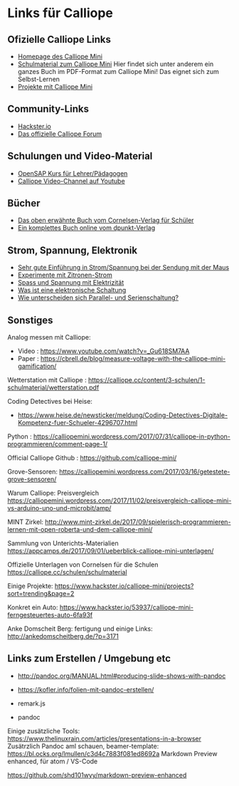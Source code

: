 
# Links für Calliope



## Ofizielle Calliope Links

* [Homepage des Calliope Mini](https://calliope.cc/)
* [Schulmaterial zum Calliope Mini](https://calliope.cc/schulen/schulmaterial) Hier findet sich unter anderem ein ganzes Buch im PDF-Format zum Calliope Mini! Das eignet sich zum Selbst-Lernen
* [Projekte mit Calliope Mini](https://calliope.cc/schulen/schulmaterial)
 

## Community-Links 

* [Hackster.io](https://www.hackster.io/calliope-mini)
* [Das offizielle Calliope Forum](https://forum.calliope.cc/)


## Schulungen und Video-Material
* [OpenSAP Kurs für Lehrer/Pädagogen](https://open.sap.com/courses/calli1?locale=de)
* [Calliope Video-Channel auf Youtube](https://www.youtube.com/channel/UC7voBbTQLtXHYfVneiq36Ig/videos)

## Bücher

* [Das oben erwähnte Buch vom Cornelsen-Verlag für Schüler](https://calliope.cc/content/3-schulen/schulmaterial2/9783066000115-gesamt_pdf.pdf)
* [Ein komplettes Buch online vom dpunkt-Verlag](https://www.dpunkt.de/calliope)
 
 
## Strom, Spannung, Elektronik
  
 * [Sehr gute Einführung in Strom/Spannung bei der Sendung mit der Maus](https://www.youtube.com/watch?v=Je22SgH8TCk)
* [Experimente mit Zitronen-Strom](https://www.simplyscience.ch/teens-experimente-feuer-strom/articles/strom-aus-der-zitrone.html?_locale=de) 
* [Spass und Spannung mit Elektrizität](https://www.simplyscience.ch/kids-experimente-feuer-strom/articles/spass-und-spannung-mit-elektrizitaet-24475.html)
* [Was ist eine elektronische Schaltung](https://www.simplyscience.ch/teens-wissen/articles/was-ist-eine-elektronische-schaltung.html)
* [Wie unterscheiden sich Parallel- und Serienschaltung?](https://www.simplyscience.ch/teens-wissen/articles/wie-unterscheiden-sich-parallel-und-serienschaltung.html)
 

## Sonstiges

Analog messen mit Calliope: 

* Video : https://www.youtube.com/watch?v=_Gu618SM7AA
* Paper : https://cbrell.de/blog/measure-voltage-with-the-calliope-mini-gamification/

Wetterstation mit Calliope : https://calliope.cc/content/3-schulen/1-schulmaterial/wetterstation.pdf

Coding Detectives bei Heise:

* https://www.heise.de/newsticker/meldung/Coding-Detectives-Digitale-Kompetenz-fuer-Schueler-4296707.html


Python :
https://calliopemini.wordpress.com/2017/07/31/calliope-in-python-programmieren/comment-page-1/

Official Calliope Github :
https://github.com/calliope-mini/

Grove-Sensoren:
https://calliopemini.wordpress.com/2017/03/16/getestete-grove-sensoren/

Warum Calliope:
Preisvergleich
https://calliopemini.wordpress.com/2017/11/02/preisvergleich-calliope-mini-vs-arduino-uno-und-microbit/amp/

MINT Zirkel:
http://www.mint-zirkel.de/2017/09/spielerisch-programmieren-lernen-mit-open-roberta-und-dem-calliope-mini/

Sammlung von Unterichts-Materialien
https://appcamps.de/2017/09/01/ueberblick-calliope-mini-unterlagen/

Offizielle Unterlagen von Cornelsen für die Schulen
https://calliope.cc/schulen/schulmaterial

Einige Projekte:
https://www.hackster.io/calliope-mini/projects?sort=trending&page=2

   Konkret ein Auto:
   https://www.hackster.io/53937/calliope-mini-ferngesteuertes-auto-6fa93f


Anke Domscheit Berg: fertigung und einige Links:
http://ankedomscheitberg.de/?p=3171



## Links zum Erstellen / Umgebung etc

* http://pandoc.org/MANUAL.html#producing-slide-shows-with-pandoc
* https://kofler.info/folien-mit-pandoc-erstellen/

* remark.js
* pandoc

Einige zusätzliche Tools:
https://www.thelinuxrain.com/articles/presentations-in-a-browser
Zusätrzlich Pandoc aml schauen, beamer-template:
https://bl.ocks.org/lmullen/c3d4c7883f081ed8692a
Markdown Preview enhanced, für atom / VS-Code

https://github.com/shd101wyy/markdown-preview-enhanced


